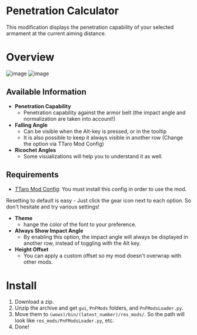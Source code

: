 # Penetration Calculator
This modification displays the penetration capability of your selected armament at the current aiming distance.

# Overview
![image](https://github.com/AndrewTaro/PenetrationCalculator/assets/36262823/e9d7d00b-35fb-4503-975c-9a985d4fd104)
![image](https://github.com/user-attachments/assets/2f0eb2c0-8142-4020-9007-90416129c522)

## Available Information
- **Penetration Capability**
  - Penetration capability against the armor belt (the impact angle and normalization are taken into account!)
- **Falling Angle**
  - Can be visible when the Alt-key is pressed, or in the tooltip
  - It is also possible to keep it always visible in another row (Change the option via TTaro Mod Config)
- **Ricochet Angles**
  - Some visualizations will help you to understand it as well.
 
## Requirements
- [TTaro Mod Config](../../../TTaroModConfig): You must install this config in order to use the mod.

Resetting to default is easy - Just click the gear icon next to each option.
So don't hesitate and try various settings!

- **Theme**
  - hange the color of the font to your preference.
- **Always Show Impact Angle**
  - By enabling this option, the impact angle will always be displayed in another row, instead of toggling with the Alt key.
- **Height Offset**
  - You can apply a custom offset so my mod doesn't overwrap with other mods. 

# Install
1. Download a zip.
2. Unzip the archive and get `gui`, `PnFMods` folders, and `PnFModsLoader.py`.
3. Move them to `(wows)/bin/(latest_number)/res_mods/`. So the path will look like `res_mods/PnFModsLoader.py`, etc.
4. Done!
